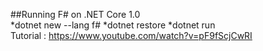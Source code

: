 ##Running F# on .NET Core 1.0
<br/>
*dotnet new --lang f#
*dotnet restore
*dotnet run
<br/>
Tutorial : https://www.youtube.com/watch?v=pF9fScjCwRI